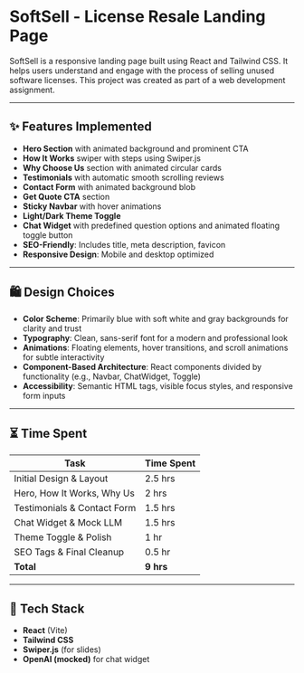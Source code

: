 # SoftSell - License Resale Landing Page

SoftSell is a responsive landing page built using React and Tailwind CSS. It helps users understand and engage with the process of selling unused software licenses. This project was created as part of a web development assignment.

---

## ✨ Features Implemented

* **Hero Section** with animated background and prominent CTA
* **How It Works** swiper with steps using Swiper.js
* **Why Choose Us** section with animated circular cards
* **Testimonials** with automatic smooth scrolling reviews
* **Contact Form** with animated background blob
* **Get Quote CTA** section
* **Sticky Navbar** with hover animations
* **Light/Dark Theme Toggle**
* **Chat Widget** with predefined question options and animated floating toggle button
* **SEO-Friendly**: Includes title, meta description, favicon
* **Responsive Design**: Mobile and desktop optimized

---

## 🛍️ Design Choices

* **Color Scheme**: Primarily blue with soft white and gray backgrounds for clarity and trust
* **Typography**: Clean, sans-serif font for a modern and professional look
* **Animations**: Floating elements, hover transitions, and scroll animations for subtle interactivity
* **Component-Based Architecture**: React components divided by functionality (e.g., Navbar, ChatWidget, Toggle)
* **Accessibility**: Semantic HTML tags, visible focus styles, and responsive form inputs

---

## ⏳ Time Spent

| Task                        | Time Spent |
| --------------------------- | ---------- |
| Initial Design & Layout     | 2.5 hrs    |
| Hero, How It Works, Why Us  | 2 hrs      |
| Testimonials & Contact Form | 1.5 hrs    |
| Chat Widget & Mock LLM      | 1.5 hrs    |
| Theme Toggle & Polish       | 1 hr       |
| SEO Tags & Final Cleanup    | 0.5 hr     |
| **Total**                   | **9 hrs**  |

---

## 💾 Tech Stack

* **React** (Vite)
* **Tailwind CSS**
* **Swiper.js** (for slides)
* **OpenAI (mocked)** for chat widget
